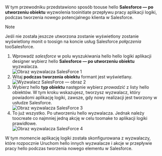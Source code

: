 W tym przewodniku przedstawiono sposób toouse hello **Salesforce — po utworzeniu obiektu** wyzwolenia tooinitiate przepływu pracy aplikacji logiki, podczas tworzenia nowego potencjalnego klienta w Salesforce.

> [!NOTE]
> Jeśli nie została jeszcze utworzona zostanie wyświetlony zostanie wyświetlony monit o toosign na koncie usług Salesforce *połączenia* tooSalesforce.  
> 
> 

1. Wprowadź *salesforce* w polu wyszukiwania hello hello logiki aplikacji designer wybierz hello **Salesforce — po utworzeniu obiektu** wyzwalacza.  
   ![Obraz wyzwalacza SalesForce 1](./media/connectors-create-api-salesforce/trigger-1.png)   
2. Witaj **podczas tworzenia obiektu** formant jest wyświetlany.  
   ![Wyzwalacz SalesForce — obraz 2](./media/connectors-create-api-salesforce/trigger-2.png)   
3. Wybierz hello **typ obiektu** następnie wybierz *prowadzić* z listy hello obiektów. W tym kroku wskazujesz, tworzysz wyzwalacz, który powiadomi aplikację logiki, zawsze, gdy nowy realizacji jest tworzony w usłudze Salesforce.   
   ![Obraz wyzwalacza SalesForce 3](./media/connectors-create-api-salesforce/trigger-3.png)   
4. To już wszystko. Po utworzeniu hello wyzwalacza. Jednak należy toocreate co najmniej jedną akcję w celu toomake to aplikacji logiki prawidłowe.    
   ![Obraz wyzwalacza SalesForce 4](./media/connectors-create-api-salesforce/trigger-4.png)   

W tym momencie aplikację logiki została skonfigurowana z wyzwalaczy, które rozpocznie Uruchom hello innych wyzwalacze i akcje w przepływie pracy hello podczas tworzenia nowego elementu w Salesforce.  

